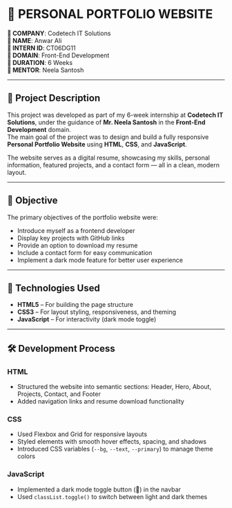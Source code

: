 # 💼 PERSONAL PORTFOLIO WEBSITE  

**🔹 COMPANY**: Codetech IT Solutions  
**🔹 NAME**: Anwar Ali  
**🔹 INTERN ID**: CT06DG11  
**🔹 DOMAIN**: Front-End Development  
**🔹 DURATION**: 6 Weeks  
**🔹 MENTOR**: Neela Santosh  

---

## 📝 Project Description

This project was developed as part of my 6-week internship at **Codetech IT Solutions**, under the guidance of **Mr. Neela Santosh** in the **Front-End Development** domain.  
The main goal of the project was to design and build a fully responsive **Personal Portfolio Website** using **HTML**, **CSS**, and **JavaScript**.

The website serves as a digital resume, showcasing my skills, personal information, featured projects, and a contact form — all in a clean, modern layout.

---

## 🎯 Objective

The primary objectives of the portfolio website were:

- Introduce myself as a frontend developer  
- Display key projects with GitHub links  
- Provide an option to download my resume  
- Include a contact form for easy communication  
- Implement a dark mode feature for better user experience  

---

## 🧱 Technologies Used

- **HTML5** – For building the page structure  
- **CSS3** – For layout styling, responsiveness, and theming  
- **JavaScript** – For interactivity (dark mode toggle)  

---

## 🛠️ Development Process

### HTML
- Structured the website into semantic sections: Header, Hero, About, Projects, Contact, and Footer  
- Added navigation links and resume download functionality  

### CSS
- Used Flexbox and Grid for responsive layouts  
- Styled elements with smooth hover effects, spacing, and shadows  
- Introduced CSS variables (`--bg`, `--text`, `--primary`) to manage theme colors  

### JavaScript
- Implemented a dark mode toggle button (🌙) in the navbar  
- Used `classList.toggle()` to switch between light and dark themes  



